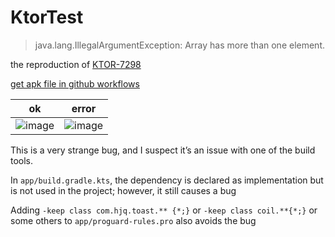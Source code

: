 # KtorTest

> java.lang.IllegalArgumentException: Array has more than one element.

the reproduction of [KTOR-7298](https://youtrack.jetbrains.com/issue/KTOR-7298)

[get apk file in github workflows](https://github.com/lisonge/KtorTest/actions/workflows/Build-Apk.yml)

| ok                                                                                        | error                                                                                     |
| ----------------------------------------------------------------------------------------- | ----------------------------------------------------------------------------------------- |
| ![image](https://github.com/user-attachments/assets/5bbf37b5-54bd-43b2-9147-cf3c99336d58) | ![image](https://github.com/user-attachments/assets/a506a476-646e-4c9d-bfa4-7d89dc8344a2) |

This is a very strange bug, and I suspect it’s an issue with one of the build tools.

In `app/build.gradle.kts`, the dependency is declared as implementation but is not used in the project; however, it still causes a bug

Adding `-keep class com.hjq.toast.** {*;}` or `-keep class coil.**{*;}` or some others to `app/proguard-rules.pro` also avoids the bug
